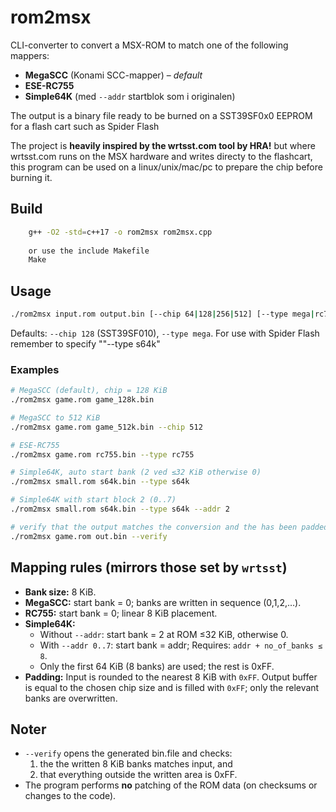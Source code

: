 # rom2msx
CLI-converter to convert a MSX-ROM to match one of the following mappers:
- **MegaSCC** (Konami SCC-mapper) – *default*
- **ESE-RC755**
- **Simple64K** (med `--addr` startblok som i originalen)

The output is a binary file ready to be burned on a SST39SF0x0 EEPROM for a flash cart such as Spider Flash

The project is **heavily inspired by the wrtsst.com tool by HRA!** but where wrtsst.com runs on the MSX hardware and writes directy to the flashcart, this program can be used on a linux/unix/mac/pc to prepare the chip before burning it.

## Build
```bash
	g++ -O2 -std=c++17 -o rom2msx rom2msx.cpp
	
	or use the include Makefile
	Make
```

## Usage
```bash
./rom2msx input.rom output.bin [--chip 64|128|256|512] [--type mega|rc755|s64k] [--addr 0..7] [--verify]
```
Defaults: `--chip 128` (SST39SF010), `--type mega`.
For use with Spider Flash remember to specify ""--type s64k"

### Examples
```bash
# MegaSCC (default), chip = 128 KiB
./rom2msx game.rom game_128k.bin

# MegaSCC to 512 KiB
./rom2msx game.rom game_512k.bin --chip 512

# ESE-RC755
./rom2msx game.rom rc755.bin --type rc755

# Simple64K, auto start bank (2 ved ≤32 KiB otherwise 0)
./rom2msx small.rom s64k.bin --type s64k

# Simple64K with start block 2 (0..7)
./rom2msx small.rom s64k.bin --type s64k --addr 2

# verify that the output matches the conversion and the has been padded with 0xFF
./rom2msx game.rom out.bin --verify
```

## Mapping rules (mirrors those set by `wrtsst`)
- **Bank size:** 8 KiB.
- **MegaSCC:** start bank = 0; banks are written in sequence (0,1,2,…).
- **RC755:** start bank = 0; linear 8 KiB placement.
- **Simple64K:**
  - Without `--addr`: start bank = 2 at ROM ≤32 KiB, otherwise 0.
  - With `--addr 0..7`: start bank = addr; Requires: `addr + no_of_banks ≤ 8`.
  - Only the first 64 KiB (8 banks) are used; the rest is 0xFF.
- **Padding:** Input is rounded to the nearest 8 KiB with `0xFF`. Output buffer is equal to the chosen chip size and is filled with `0xFF`; only the relevant banks are overwritten.

## Noter
- `--verify` opens the generated bin.file and checks:
  1) the the written 8 KiB banks matches input, and
  2) that everything outside the written area is 0xFF.
- The program performs **no** patching of the ROM data (on checksums or changes to the code).
